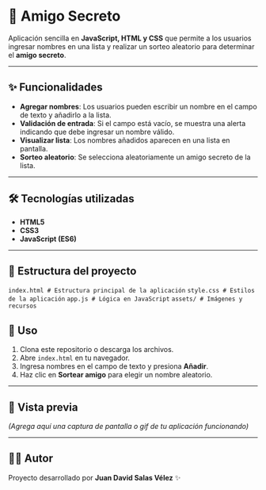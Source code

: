 # 🎁 Amigo Secreto

Aplicación sencilla en **JavaScript, HTML y CSS** que permite a los usuarios ingresar nombres en una lista y realizar un sorteo aleatorio para determinar el **amigo secreto**.

---

## ✨ Funcionalidades

- **Agregar nombres**: Los usuarios pueden escribir un nombre en el campo de texto y añadirlo a la lista.
- **Validación de entrada**: Si el campo está vacío, se muestra una alerta indicando que debe ingresar un nombre válido.
- **Visualizar lista**: Los nombres añadidos aparecen en una lista en pantalla.
- **Sorteo aleatorio**: Se selecciona aleatoriamente un amigo secreto de la lista.

---

## 🛠️ Tecnologías utilizadas

- **HTML5**
- **CSS3**
- **JavaScript (ES6)**

---

## 📂 Estructura del proyecto

```index.html # Estructura principal de la aplicación```
```style.css # Estilos de la aplicación```
```app.js # Lógica en JavaScript```
```assets/ # Imágenes y recursos```

## 🚀 Uso

1. Clona este repositorio o descarga los archivos.
2. Abre `index.html` en tu navegador.
3. Ingresa nombres en el campo de texto y presiona **Añadir**.
4. Haz clic en **Sortear amigo** para elegir un nombre aleatorio.

---

## 📸 Vista previa

_(Agrega aquí una captura de pantalla o gif de tu aplicación funcionando)_

---

## 👨‍💻 Autor

Proyecto desarrollado por **Juan David Salas Vélez** ✨
